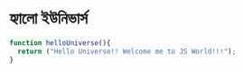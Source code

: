 # হ্যালো ইউনিভার্স

```jsx
function helloUniverse(){
  return ("Hello Universe!! Welcome me to JS World!!!");
}
```
